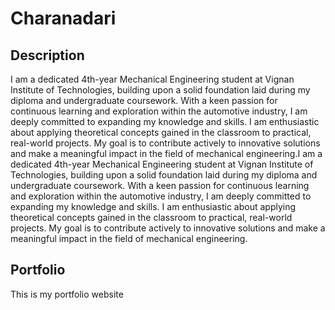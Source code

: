 # Charanadari

## Description

I am a dedicated 4th-year Mechanical Engineering student at Vignan Institute of Technologies, building upon a solid foundation laid during my diploma and undergraduate coursework. With a keen passion for continuous learning and exploration within the automotive industry, I am deeply committed to expanding my knowledge and skills. I am enthusiastic about applying theoretical concepts gained in the classroom to practical, real-world projects. My goal is to contribute actively to innovative solutions and make a meaningful impact in the field of mechanical engineering.I am a dedicated 4th-year Mechanical Engineering student at Vignan Institute of Technologies, building upon a solid foundation laid during my diploma and undergraduate coursework. With a keen passion for continuous learning and exploration within the automotive industry, I am deeply committed to expanding my knowledge and skills. I am enthusiastic about applying theoretical concepts gained in the classroom to practical, real-world projects. My goal is to contribute actively to innovative solutions and make a meaningful impact in the field of mechanical engineering.

## Portfolio

This is my portfolio website